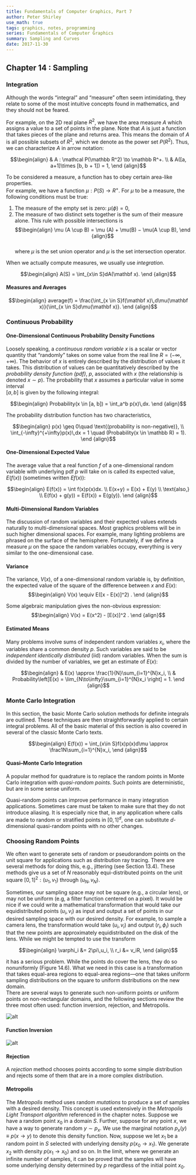 ```yaml
---
title: Fundamentals of Computer Graphics, Part 7
author: Peter Shirley
use_math: true
tags: graphics, notes, programming
series: Fundamentals of Computer Graphics
summary: Sampling and Curves
date: 2017-11-30
---
```


## Chapter 14 : Sampling 

### Integration 
Although the words “integral” and “measure” often seem intimidating, they relate to some of the most intuitive concepts found in mathematics, and they should not be feared.   

For example, on the 2D real plane $R^2$, we have the area measure $A$ which assigns a value to a set of points in the plane. Note that $A$ is just a function that takes pieces of the plane and returns area. This means the 
domain of $A$ is all possible subsets of $R^2$, which we denote as the power set $P(R^2)$. Thus, we can characterize $A$ in arrow notation:   

$$\begin{align}
& A : \mathcal P(\mathbb R^2) \to \mathbb R^+. \\
& A([a, a+1]\times [b, b + 1]) = 1,
\end {align}$$   

To be considered a measure, a function has to obey certain area-like properties.   
For example, we have a function $\mu : P(S) \to R^+$. For $\mu$ to be a measure, the following conditions must be true:   

1. The measure of the empty set is zero: $\mu(\phi) = 0$,
2. The measure of two distinct sets together is the sum of their measure alone.
This rule with possible intersections is   
$$\begin{align}
\mu (A \cup B) = \mu (A) + \mu(B) − \mu(A \cup B),
\end {align}$$   
where $\mu$ is the set union operator and $\mu$ is the set intersection operator.   

When we actually compute measures, we usually use *integration*.   

$$\begin{align}
A(S) = \int_{x\in S}dA(\mathbf x).
\end {align}$$   

#### **Measures and Averages**

$$\begin{align}
average(f) = \frac{\int_{x \in S}f(\mathbf x)\,d\mu(\mathbf x)}{\int_{x \in S}d\mu(\mathbf x)}.
\end {align}$$   

### Continuous Probability

#### **One-Dimensional Continuous Probability Density Functions**
Loosely speaking, a *continuous random variable* $x$ is a scalar or vector quantity that “randomly” takes on some value from the real line $R = (−\infty, +\infty)$. The behavior of $x$ is entirely described by the distribution of values it takes. This distribution of values can be quantitatively described by the *probability density function (pdf)*, $p$, associated with $x$ (the relationship is denoted $x \sim p$). The probability that $x$ assumes a particular value in some interval   
$[a, b]$ is given by the following integral:   

$$\begin{align}
Probability(x \in [a, b]) = \int_a^b p(x)\,dx.
\end {align}$$   

The probability distribution function has two characteristics,   

$$\begin{align}
p(x) \geq 0\quad \text{(probability is non-negative)}, \\
\int_{-\infty}^{+\infty}p(x)\,dx = 1 \quad (Probability(x \in \mathbb R) = 1).
\end {align}$$   

#### **One-Dimensional Expected Value**

The average value that a real function $f$ of a one-dimensional random variable with underlying pdf $p$ will take on is called its expected value, $E(f(x))$ (sometimes written $Ef(x)$):   

$$\begin{align}
E(f(x)) = \int f(x)p(x)dx. \\
E(x+y) = E(x) + E(y) \\
\text{also,} \\
E(f(x) + g(y)) = E(f(x)) + E(g(y)).
\end {align}$$ 

#### **Multi-Dimensional Random Variables**

The discussion of random variables and their expected values extends naturally to multi-dimensional spaces. Most graphics problems will be in such higher dimensional spaces. For example, many lighting problems are phrased on the surface of the hemisphere. Fortunately, if we define a measure $\mu$ on the space the random variables occupy, everything is very similar to the one-dimensional case.   

#### **Variance**
The variance, $V (x)$, of a one-dimensional random variable is, by definition, the expected value of the square of the difference between $x$ and $E(x)$:   
$$\begin{align}
V(x) \equiv E([x - E(x)]^2) .
\end {align}$$   

Some algebraic manipulation gives the non-obvious expression:   
$$\begin{align}
V(x) = E(x^2) - [E(x)]^2 .
\end {align}$$   

#### **Estimated Means**
Many problems involve sums of independent random variables $x_i$, where the variables share a common density $p$. Such variables are said to be *independent identically distributed* (iid) random variables. When the sum is divided by the number of variables, we get an estimate of $E(x)$:   

$$\begin{align}
& E(x) \approx \frac{1}{N}\sum_{i=1}^{N}x_i, \\
& Probability\left[E(x) = \lim_{N\to\infty}\sum_{i=1}^{N}x_i \right] = 1.
\end {align}$$   

### Monte Carlo Integration

In this section, the basic Monte Carlo solution methods for definite integrals are outlined. These techniques are then straightforwardly applied to certain integral problems. All of the basic material of this section is also covered in several of the classic Monte Carlo texts.

$$\begin{align}
E(f(x)) = \int_{x\in S}f(x)p(x)d\mu \approx \frac1N\sum_{i=1}^{N}x_i, 
\end {align}$$   

#### **Quasi–Monte Carlo Integration**

A popular method for quadrature is to replace the random points in Monte Carlo integration with *quasi-random points*. Such points are deterministic, but are in some sense uniform.   

Quasi-random points can improve performance in many integration applications. Sometimes care must be taken to make sure that they do not introduce aliasing. It is especially nice that, in any application where calls are made to random or stratified points in $[0, 1]^d$, one can substitute $d$-dimensional quasi-random points with no other changes.   

### Choosing Random Points

We often want to generate sets of random or pseudorandom points on the unit square for applications such as distribution ray tracing. There are several methods for doing this, e.g., jittering (see Section 13.4). These methods give us a set of $N$ reasonably equi-distributed points on the unit square $[0, 1]^2 : (u_1, v_1)$ through $(u_N, v_N)$.   

Sometimes, our sampling space may not be square (e.g., a circular lens), or may not be uniform (e.g, a filter function centered on a pixel). It would be nice if we could write a mathematical transformation that would take our equidistributed points $(u_i, v_i)$ as input and output a set of points in our desired sampling space with our desired density. For example, to sample a camera lens, the transformation would take $(u_i, v_i)$ and output $(r_i, \phi_i)$ such that the new points are approximately equidistributed on the disk of the lens. While we might be tempted to use the transform   

$$\begin{align}
\varphi_i &= 2\pi\,u_i, \\
r_i &= v_iR,
\end {align}$$   

it has a serious problem. While the points do cover the lens, they do so nonuniformly (Figure 14.6). What we need in this case is a transformation that takes equal-area regions to equal-area regions—one that takes uniform sampling distributions on the square to uniform distributions on the new domain.    
There are several ways to generate such non-uniform points or uniform points on non-rectangular domains, and the following sections review the three most often used: function inversion, rejection, and Metropolis.   

![alt](/images/fundcg/14_sample1.png)    

#### **Function Inversion**
![alt](/images/fundcg/14_sample2.png)    

#### **Rejection**
A *rejection* method chooses points according to some simple distribution and rejects some of them that are in a more complex distribution.   

#### **Metropolis**
The *Metropolis* method uses random *mutations* to produce a set of samples with a desired density. This concept is used extensively in the *Metropolis Light Transport algorithm* referenced in the chapter notes. Suppose we have a random point $x_0$ in a domain $S$. Further, suppose for any point $x$, we have a way to generate random $y \sim p_x$. We use the marginal notation $p_x(y) \equiv p(x \to y)$ to denote this density function. Now, suppose we let $x_1$ be a random point in $S$ selected with underlying density $p(x_0 \to x_1)$. We generate $x_2$ with density $p(x_1 \to x_0)$ and so on. In the limit, where we generate an infinite number of samples, it can be proved that the samples will have some underlying density determined by $p$ regardless of the initial point $x_0$.   
















